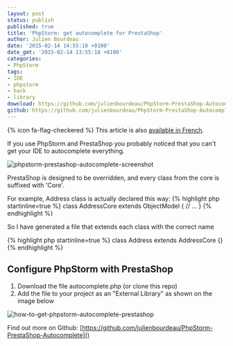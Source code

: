 ```yaml
---
layout: post
status: publish
published: true
title: 'PhpStorm: get autocomplete for PrestaShop'
author: Julien Bourdeau
date: '2015-02-14 14:55:18 +0100'
date_gmt: '2015-02-14 13:55:18 +0100'
categories:
- PhpStorm
tags:
- IDE
- phpstorm
- hack
- library
download: https://github.com/julienbourdeau/PhpStorm-PrestaShop-Autocomplete/archive/master.zip
github: https://github.com/julienbourdeau/PhpStorm-PrestaShop-Autocomplete
---
```


{% icon fa-flag-checkered %} This article is also [available in French](http://blog.julienbourdeau.com/geek/phpstorm-lautocompletion-avec-prestashop/).

If you use PhpStorm and PrestaShop you probably noticed that you can't get your IDE to autocomplete everything.

![phpstorm-prestashop-autocomplete-screenshot](http://www.sigerr.org/wp-content/uploads/2015/02/phpstorm-prestashop-autocomplete-screenshot.png)

PrestaShop is designed to be overridden, and every class from the core is suffixed with 'Core'.

For example, Address class is actually declared this way:
{% highlight php startinline=true %}
class AddressCore extends ObjectModel
{
  // ...
}
{% endhighlight %}

So I have generated a file that extends each class with the correct name

{% highlight php startinline=true %}
class Address extends AddressCore {}
{% endhighlight %}

## Configure PhpStorm with PrestaShop

1. Download the file autocomplete.php (or clone this repo)
1. Add the file to your project as an "External Library" as shown on the image below

![how-to-get-phpstorm-autocomplete-prestashop](http://www.sigerr.org/wp-content/uploads/2015/02/how-to-get-phpstorm-autocomplete-prestashop.png)

Find out more on Github: [https://github.com/julienbourdeau/PhpStorm-PrestaShop-Autocomplete]()
